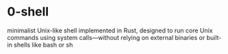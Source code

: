 # 0-shell
minimalist Unix-like shell implemented in Rust, designed to run core Unix commands using system calls—without relying on external binaries or built-in shells like bash or sh
